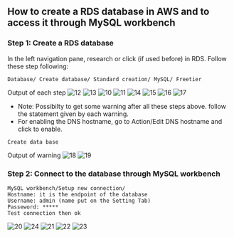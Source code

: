 ## How to create a RDS database in AWS and to access it through MySQL workbench ##

### Step 1: Create a RDS database 

In the left navigation pane, research or click (if used before) in RDS. 
Follow these step following:
```{r}
Database/ Create database/ Standard creation/ MySQL/ Freetier
```

Output of each step
![12](https://user-images.githubusercontent.com/51121757/70648851-df1fa100-1c43-11ea-8c4a-77bf41773551.PNG)
![13](https://user-images.githubusercontent.com/51121757/70649046-476e8280-1c44-11ea-9456-748d0525fd97.PNG)
![10](https://user-images.githubusercontent.com/51121757/70648100-45a3bf80-1c42-11ea-8e5a-6984fb620f5a.PNG)
![11](https://user-images.githubusercontent.com/51121757/70648579-438e3080-1c43-11ea-9887-18c7b335ef83.PNG)
![14](https://user-images.githubusercontent.com/51121757/70649313-cfed2300-1c44-11ea-8816-19afec1676af.PNG)
![15](https://user-images.githubusercontent.com/51121757/70649501-3114f680-1c45-11ea-8251-6fd40a07de94.PNG)
![16](https://user-images.githubusercontent.com/51121757/70649678-8e10ac80-1c45-11ea-815f-7bdfa5775f93.PNG)
![17](https://user-images.githubusercontent.com/51121757/70649781-bb5d5a80-1c45-11ea-98bd-90b78ac8977a.PNG)

- Note: Possibilty to get some warning after all these steps above. follow the statement given by each warning. 
- For enabling the DNS hostname, go to Action/Edit DNS hostname and click to enable.

```{r}
Create data base 
```
Output of warning
![18](https://user-images.githubusercontent.com/51121757/70650068-48a0af00-1c46-11ea-94ad-31fdd0df41f9.PNG)
![19](https://user-images.githubusercontent.com/51121757/70650073-4c343600-1c46-11ea-8c61-fca3d49d64ab.PNG)

### Step 2: Connect to the database through MySQL workbench

```{r}
MySQL workbench/Setup new connection/
Hostname: it is the endpoint of the database
Username: admin (name put on the Setting Tab) 
Passeword: *****
Test connection then ok
```

![20](https://user-images.githubusercontent.com/51121757/70650726-83efad80-1c47-11ea-8852-0c63d4b96f3c.PNG)
![24](https://user-images.githubusercontent.com/51121757/70651240-5bb47e80-1c48-11ea-849c-dfb58015c769.PNG)
![21](https://user-images.githubusercontent.com/51121757/70650728-85b97100-1c47-11ea-8ef0-647efc905f7f.PNG)
![22](https://user-images.githubusercontent.com/51121757/70650732-87833480-1c47-11ea-94ff-876d66a3493d.PNG)
![23](https://user-images.githubusercontent.com/51121757/70650735-894cf800-1c47-11ea-8965-7f6f40148ec3.PNG)



